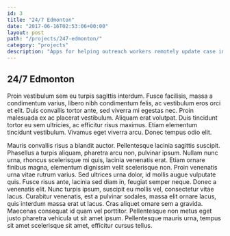 ```yaml
---
id: 3
title: "24/7 Edmonton"
date: "2017-06-16T02:53:06+00:00"
layout: post
path: "/projects/247-edmonton/"
category: "projects"
description: "Apps for helping outreach workers remotely update case information and track program statistics."
---
```


## 24/7 Edmonton

Proin vestibulum sem eu turpis sagittis interdum. Fusce facilisis, massa a condimentum varius, libero nibh condimentum felis, ac vestibulum eros orci et elit. Duis convallis tortor ante, sed viverra mi egestas nec. Proin malesuada ex ac placerat vestibulum. Aliquam erat volutpat. Duis tincidunt tortor eu sem ultricies, ac efficitur risus maximus. Etiam elementum tincidunt vestibulum. Vivamus eget viverra arcu. Donec tempus odio elit.

Mauris convallis risus a blandit auctor. Pellentesque lacinia sagittis suscipit. Phasellus a turpis aliquam, pharetra arcu non, pulvinar ipsum. Nullam nunc urna, rhoncus scelerisque mi quis, lacinia venenatis erat. Etiam ornare finibus magna, elementum dignissim velit scelerisque non. Proin venenatis urna vitae rutrum varius. Sed ultrices urna dolor, id mollis augue vulputate quis. Fusce risus ante, lacinia sed diam in, feugiat semper neque. Donec a venenatis elit. Nunc turpis ipsum, suscipit eu mollis vel, consectetur vitae lacus. Curabitur venenatis, est a pulvinar sodales, massa elit ornare lacus, quis interdum massa erat ut lacus. Cras aliquet ornare sem a gravida. Maecenas consequat id quam vel porttitor. Pellentesque non metus eget justo pharetra vehicula ut sit amet ipsum. Pellentesque mauris urna, tempus sit amet scelerisque sit amet, efficitur cursus tellus.